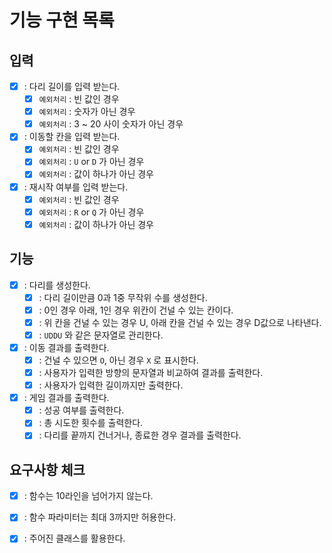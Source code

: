 # 기능 구현 목록
## 입력
- [X] : 다리 길이를 입력 받는다.
  - [X] `예외처리` : 빈 값인 경우
  - [X] `예외처리` : 숫자가 아닌 경우
  - [X] `예외처리` : 3 ~ 20 사이 숫자가 아닌 경우

- [X] : 이동할 칸을 입력 받는다.
  - [X] `예외처리` : 빈 값인 경우
  - [X] `예외처리` : `U` or `D` 가 아닌 경우
  - [X] `예외처리` : 값이 하나가 아닌 경우

- [X] : 재시작 여부를 입력 받는다.
  - [X] `예외처리` : 빈 값인 경우
  - [X] `예외처리` : `R` or `Q` 가 아닌 경우
  - [X] `예외처리` : 값이 하나가 아닌 경우

## 기능
- [X] : 다리를 생성한다.
  - [X] : 다리 길이만큼 0과 1중 무작위 수를 생성한다.
  - [X] : 0인 경우 아래, 1인 경우 위칸이 건널 수 있는 칸이다.
  - [X] : 위 칸을 건널 수 있는 경우 U, 아래 칸을 건널 수 있는 경우 D값으로 나타낸다.
  - [X] : `UDDU` 와 같은 문자열로 관리한다.
  
- [X] : 이동 결과를 출력한다.
  - [X] : 건널 수 있으면 `O`, 아닌 경우 `X` 로 표시한다.
  - [X] : 사용자가 입력한 방향의 문자열과 비교하여 결과를 출력한다.
  - [X] : 사용자가 입력한 길이까지만 출력한다.

- [X] : 게임 결과를 출력한다.
  - [X] : 성공 여부를 출력한다.
  - [X] : 총 시도한 횟수를 출력한다.
  - [X] : 다리를 끝까지 건너거나, 종료한 경우 결과를 출력한다.

## 요구사항 체크
- [X] : 함수는 10라인을 넘어가지 않는다.
- [X] : 함수 파라미터는 최대 3까지만 허용한다.
- [X] : 주어진 클래스를 활용한다.



  
